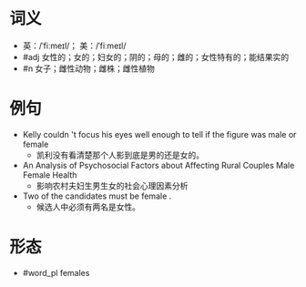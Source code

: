 # 词义
- 英：/ˈfiːmeɪl/； 美：/ˈfiːmeɪl/
- #adj 女性的；女的；妇女的；阴的；母的；雌的；女性特有的；能结果实的
- #n 女子；雌性动物；雌株；雌性植物
# 例句
- Kelly couldn 't focus his eyes well enough to tell if the figure was male or female
	- 凯利没有看清楚那个人影到底是男的还是女的。
- An Analysis of Psychosocial Factors about Affecting Rural Couples Male Female Health
	- 影响农村夫妇生男生女的社会心理因素分析
- Two of the candidates must be female .
	- 候选人中必须有两名是女性。
# 形态
- #word_pl females
